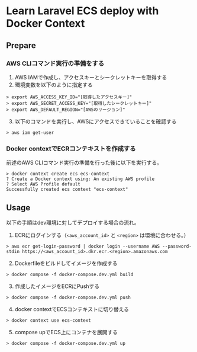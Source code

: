 Learn Laravel ECS deploy with Docker Context
============================================

## Prepare
### AWS CLIコマンド実行の準備をする
1. AWS IAMで作成し、アクセスキーとシークレットキーを取得する
2. 環境変数を以下のように指定する
  ```shell
  > export AWS_ACCESS_KEY_ID="[取得したアクセスキー]"
  > export AWS_SECRET_ACCESS_KEY="[取得したシークレットキー]"
  > export AWS_DEFAULT_REGION="[AWSのリージョン]"
  ```
3. 以下のコマンドを実行し、AWSにアクセスできていることを確認する
  ```shell
  > aws iam get-user
  ```

### Docker contextでECRコンテキストを作成する
前述のAWS CLIコマンド実行の準備を行った後に以下を実行する。
```shell
> docker context create ecs ecs-context
? Create a Docker context using: An existing AWS profile
? Select AWS Profile default
Successfully created ecs context "ecs-context"
```

## Usage
以下の手順はdev環境に対してデプロイする場合の流れ。

1. ECRにログインする（`<aws_account_id>` と `<region>` は環境に合わせる。）
  ```shell
  > aws ecr get-login-password | docker login --username AWS --password-stdin https://<aws_account_id>.dkr.ecr.<region>.amazonaws.com
  ```

2. Dockerfileをビルドしてイメージを作成する
  ```shell
  > docker compose -f docker-compose.dev.yml build
  ```

3. 作成したイメージをECRにPushする
  ```shell
  > docker compose -f docker-compose.dev.yml push
  ```

4. docker contextでECSコンテキストに切り替える
  ```shell
  > docker context use ecs-context
  ```

5. compose upでECS上にコンテナを展開する
  ```shell
  > docker compose -f docker-compose.dev.yml up
  ```
